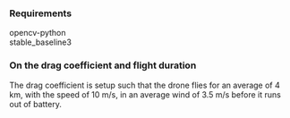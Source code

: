 ### Requirements

opencv-python\
stable_baseline3

### On the drag coefficient and flight duration
The drag coefficient is setup such that the drone flies for an average of 4 km, with the speed of 10 m/s, in an average wind of 3.5 m/s before it runs out of battery.
